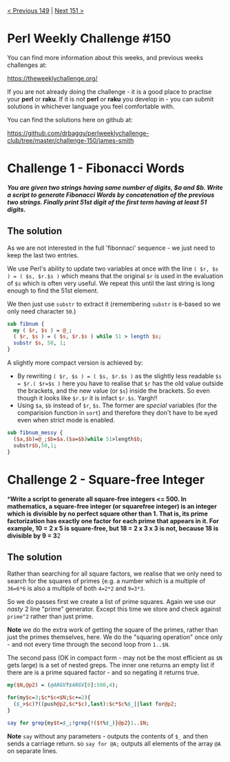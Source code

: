 [< Previous 149](https://github.com/drbaggy/perlweeklychallenge-club/tree/master/challenge-149/james-smith) |
[Next 151 >](https://github.com/drbaggy/perlweeklychallenge-club/tree/master/challenge-151/james-smith)
# Perl Weekly Challenge #150

You can find more information about this weeks, and previous weeks challenges at:

  https://theweeklychallenge.org/

If you are not already doing the challenge - it is a good place to practise your
**perl** or **raku**. If it is not **perl** or **raku** you develop in - you can
submit solutions in whichever language you feel comfortable with.

You can find the solutions here on github at:

https://github.com/drbaggy/perlweeklychallenge-club/tree/master/challenge-150/james-smith

# Challenge 1 - Fibonacci Words

***You are given two strings having same number of digits, $a and $b. Write a script to generate Fibonacci Words by concatenation of the previous two strings. Finally print 51st digit of the first term having at least 51 digits.***

## The solution

As we are not interested in the full 'fibonnaci' sequence - we just need to keep the last two entries.

We use Perl's ability to update two variables at once with the line `( $r, $s ) = ( $s, $r.$s )` which means that the original `$r` is used in the evaluation of `$s` which is often very useful. We repeat this until the last string is long enough to find the 51st element.

We then just use `substr` to extract it (remembering `substr` is `0`-based so we only need character `50`.)

```perl
sub fibnum {
  my ( $r, $s ) = @_;
  ( $r, $s ) = ( $s, $r.$s ) while 51 > length $s;
  substr $s, 50, 1;
}
```

A slightly more compact version is achieved by:
 * By rewriting `( $r, $s ) = ( $s, $r.$s )` as the slightly less readable `$s = $r.( $r=$s )` here you have to realise that `$r` has the old value outside the brackets, and the new value (or `$s`) inside the brackets. So even though it looks like `$r.$r` it is infact `$r.$s`. Yargh!!
 * Using `$a`, `$b` instead of `$r`, `$s`. The former are *special* variables (for the comparision function in `sort`) and therefore they don't have to be `my`ed even when strict mode is enabled.

```perl
sub fibnum_messy {
  ($a,$b)=@_;$b=$a.($a=$b)while 51>length$b;
  substr$b,50,1;
}
```

# Challenge 2 - Square-free Integer

***Write a script to generate all square-free integers <= 500. In mathematics, a square-free integer (or squarefree integer) is an integer which is divisible by no perfect square other than 1. That is, its prime factorization has exactly one factor for each prime that appears in it. For example, 10 = 2 x 5 is square-free, but 18 = 2 x 3 x 3 is not, because 18 is divisible by 9 = 3**2

## The solution

Rather than searching for all square factors, we realise that we only need to search for the squares of primes {e.g. a number which is a multiple of `36=6*6` is also a multiple of both `4=2*2` and `9=3*3`.

So we do passes first we create a list of prime squares. Again we use our *nasty* 2 line "prime" generator. Except this time we store and check against `prime^2` rather than just prime.

**Note** we do the extra work of getting the square of the primes, rather than just the primes themselves, here. We do the "squaring operation" once only - and not every time through the second loop from `1..$N`.

The second pass (OK in compact form - may not be the most efficient as `$N` gets large) is a set of nested greps. The inner one returns an empty list if there are is a prime squared factor - and so negating it returns true.

```perl
my($N,@p2) = (@ARGV?$ARGV[0]:500,4);

for(my$c=3;$c*$c<$N;$c+=2){
  ($_>$c)?((push@p2,$c*$c),last):$c*$c%$_||last for@p2;
}

say for grep{my$t=$_;!grep{!($t%$_)}@p2}1..$N;
```

**Note** `say` without any parameters - outputs the contents of `$_` and then sends a carriage return. so `say for @A;` outputs all elements of the array `@A` on separate lines.
